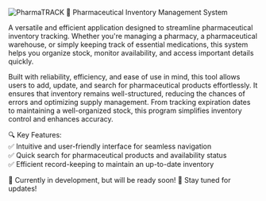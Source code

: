 ![PharmaTRACK](https://github.com/user-attachments/assets/91aae0f1-4b54-45db-9b34-c29facb7af6c)
💊 Pharmaceutical Inventory Management System

A versatile and efficient application designed to streamline pharmaceutical inventory tracking. Whether you're managing a pharmacy, a pharmaceutical warehouse, or simply keeping track of essential medications, this system helps you organize stock, monitor availability, and access important details quickly.

Built with reliability, efficiency, and ease of use in mind, this tool allows users to add, update, and search for pharmaceutical products effortlessly. It ensures that inventory remains well-structured, reducing the chances of errors and optimizing supply management. From tracking expiration dates to maintaining a well-organized stock, this program simplifies inventory control and enhances accuracy.

🔍 Key Features:  
✅ Intuitive and user-friendly interface for seamless navigation  
✅ Quick search for pharmaceutical products and availability status  
✅ Efficient record-keeping to maintain an up-to-date inventory  

🚧 Currently in development, but will be ready soon! 🚀 Stay tuned for updates!  
